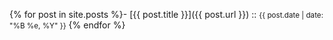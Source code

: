 {% for post in site.posts %}- [{{ post.title }}]({{ post.url }}) :: <small>{{ post.date | date: "%B %e, %Y" }}</small>
{% endfor %}	
